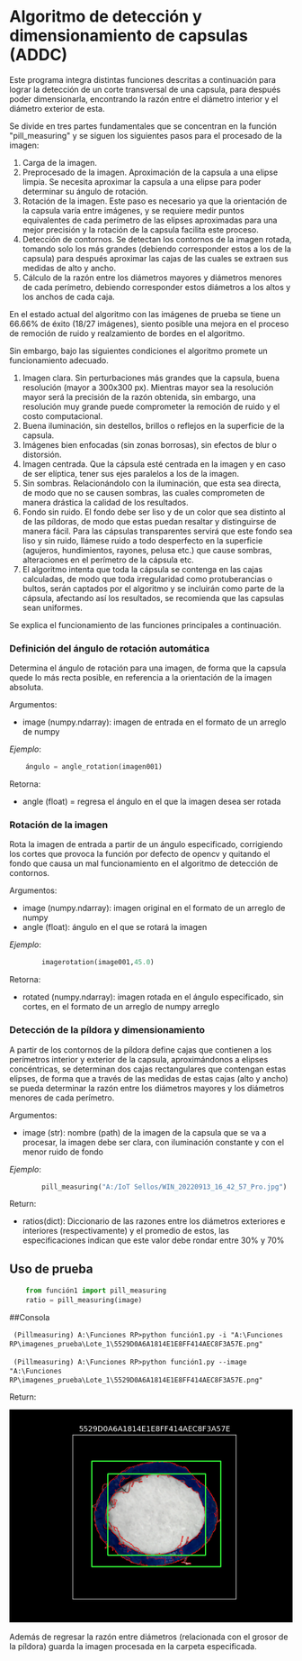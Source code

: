 # Algoritmo de detección y dimensionamiento de capsulas (ADDC)

Este programa integra distintas funciones descritas a continuación para lograr la detección 
de un corte transversal de una capsula, para después poder dimensionarla, encontrando la razón
entre el diámetro interior y el diámetro exterior de esta.

Se divide en tres partes fundamentales que se concentran en la función "pill_measuring" y se siguen los siguientes pasos para el procesado de la imagen:

1. Carga de la imagen.
2. Preprocesado de la imagen. Aproximación de la capsula a una elipse limpia. Se necesita aproximar 
la capsula a una elipse para poder determinar su ángulo de rotación.  
3. Rotación de la imagen. Este paso es necesario ya que la orientación de la capsula varía entre 
imágenes, y se requiere medir puntos equivalentes de cada perímetro de las elipses aproximadas
para una mejor precisión y la rotación de la capsula facilita este proceso. 
4. Detección de contornos. Se detectan los contornos de la imagen rotada, tomando solo los más 
grandes (debiendo corresponder estos a los de la capsula) para después aproximar las cajas de las cuales se extraen sus medidas de alto y ancho. 
5. Cálculo de la razón entre los diámetros mayores y diámetros menores de cada perímetro, debiendo corresponder estos diámetros a los altos y los anchos de cada caja.

En el estado actual del algoritmo con las imágenes de prueba se tiene un 66.66% de éxito (18/27 imágenes), siento posible una mejora en el proceso de remoción de ruido y realzamiento de bordes
en el algoritmo. 

Sin embargo, bajo las siguientes condiciones el algoritmo promete un funcionamiento adecuado. 

1. Imagen clara. Sin perturbaciones más grandes que la capsula, buena resolución (mayor a 300x300 px). Mientras mayor sea la resolución mayor será la precisión de la razón obtenida,
sin embargo, una resolución muy grande puede comprometer la remoción de ruido y el costo computacional. 
2. Buena iluminación, sin destellos, brillos o reflejos en la superficie de la capsula.
3. Imágenes bien enfocadas (sin zonas borrosas), sin efectos de blur o distorsión.
4. Imagen centrada. Que la cápsula esté centrada en la imagen y en caso de ser elíptica, tener sus ejes paralelos a los de la imagen. 
5. Sin sombras. Relacionándolo con la iluminación, que esta sea directa, de modo que no se causen sombras, las cuales comprometen de manera drástica la calidad de 
los resultados. 
6. Fondo sin ruido. El fondo debe ser liso y de un color que sea distinto al de las píldoras, de modo que estas puedan resaltar y distinguirse de manera fácil.
 Para las cápsulas transparentes servirá que este fondo sea liso y sin ruido, llámese ruido a todo desperfecto en la superficie (agujeros, hundimientos, rayones, pelusa etc.) que cause sombras, alteraciones en el perímetro de la cápsula etc. 
7. El algoritmo intenta que toda la cápsula se contenga en las cajas calculadas, de modo que toda irregularidad como protuberancias o bultos, 
serán captados por el algoritmo y se incluirán como parte de la cápsula, afectando así los resultados, se recomienda que las capsulas sean uniformes. 

Se explica el funcionamiento de las funciones principales a continuación. 

### Definición del ángulo de rotación automática 

Determina el ángulo de rotación para una imagen, de forma que la capsula quede lo más recta 
posible, en referencia a la orientación de la imagen absoluta.

Argumentos: 

- image (numpy.ndarray): imagen de entrada en el formato de un arreglo de numpy

*Ejemplo*:
 
```python
	ángulo = angle_rotation(imagen001)
```
Retorna:

- angle (float) = regresa el ángulo en el que la imagen desea ser rotada 

### Rotación de la imagen

Rota la imagen de entrada a partir de un ángulo especificado, corrigiendo los cortes que provoca 
la función por defecto de opencv y quitando el fondo que causa un mal funcionamiento en el 
algoritmo de detección de contornos.

Argumentos:

- image (numpy.ndarray): imagen original en el formato de un arreglo de numpy
- angle (float): ángulo en el que se rotará la imagen

*Ejemplo*:
```python
        imagerotation(image001,45.0)
```
Retorna:

- rotated (numpy.ndarray): imagen rotada en el ángulo especificado, sin cortes, en el formato de un arreglo de numpy arreglo

### Detección de la píldora y dimensionamiento 

A partir de los contornos de la píldora define cajas que contienen a los perímetros interior y 
exterior de la capsula, aproximándonos a elipses concéntricas, se determinan dos cajas rectangulares 
que contengan estas elipses, de forma que a través de las medidas de estas cajas (alto y ancho)
se pueda determinar la razón entre los diámetros mayores y los diámetros menores de cada 
perímetro.


Argumentos: 

- image (str): nombre (path) de la imagen de la capsula que se va a procesar, la imagen debe ser clara, con iluminación constante y con el menor ruido de fondo

*Ejemplo*:
```python
        pill_measuring("A:/IoT Sellos/WIN_20220913_16_42_57_Pro.jpg")
```
Return:

- ratios(dict): Diccionario de las razones entre los diámetros exteriores e interiores (respectivamente) y el promedio de estos, las especificaciones indican que este valor debe rondar entre 30% y 70%

## Uso de prueba

```python
	from función1 import pill_measuring
	ratio = pill_measuring(image)
```

##Consola
```console
 (Pillmeasuring) A:\Funciones RP>python función1.py -i "A:\Funciones RP\imagenes_prueba\Lote_1\5529D0A6A1814E1E8FF414AEC8F3A57E.png"
 
 (Pillmeasuring) A:\Funciones RP>python función1.py --image "A:\Funciones RP\imagenes_prueba\Lote_1\5529D0A6A1814E1E8FF414AEC8F3A57E.png"
```
Return:

![imagen de salida](https://github.com/giovannyTorres/CV_pills_diameter_control/blob/dev/img_output/Casos%20de%20exito/5529D0A6A1814E1E8FF414AEC8F3A57E_output.png)

Además de regresar la razón entre diámetros (relacionada con el grosor de la píldora) 
guarda la imagen procesada en la carpeta especificada.
